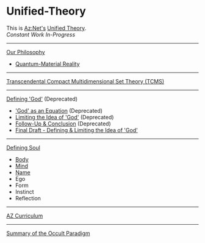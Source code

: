# Unified-Theory
This is [Az:Net's](https://github.com/Az-Net) [Unified Theory](https://en.m.wikipedia.org/wiki/Theory_of_everything).  
_Constant Work In-Progress_
____
[Our Philosophy](https://github.com/Az-Net/Proposals/blob/main/Az%20Philosophy.md)
* [Quantum-Material Reality](https://github.com/Az-Net/Proposals/blob/main/Quantum-Material%20Reality.md)
____
[Transcendental Compact Multidimensional Set Theory (TCMS)](https://github.com/Az-Net/Unified-Theory/blob/main/TCMS%20Theory.md)
____
[Defining 'God'](https://github.com/Az-Net/Az-Net/blob/main/Definitions/God.md) (Deprecated)
* ['God' as an Equation](https://github.com/Az-Net/Proposals/blob/main/Mathematics/God%20as%20an%20Equation.md) (Deprecated)
* [Limiting the Idea of 'God'](https://github.com/Az-Net/Proposals/blob/main/Mathematics/Limiting%20God.md) (Deprecated)
* [Follow-Up & Conclusion](https://github.com/Az-Net/Proposals/blob/main/Mathematics/Followup%20Limiting.md) (Deprecated)
* [Final Draft - Defining & Limiting the Idea of 'God'](https://github.com/Az-Net/Unified-Theory/blob/main/Final.md)
____
[Defining Soul](https://github.com/Az-Net/Proposals/blob/main/Occultism/Defining%20Soul.md)
* [Body](https://github.com/Az-Net/Az-Net/blob/main/Definitions/Body.md)
* [Mind](https://github.com/Az-Net/Az-Net/blob/main/Definitions/Mind.md)
* [Name](https://github.com/Az-Net/AZ-Curriculum/blob/main/Naming.md)
* Ego
* Form
* Instinct
* Reflection
____
[AZ Curriculum](https://github.com/Az-Net/AZ-Curriculum)
____
[Summary of the Occult Paradigm](https://github.com/Az-Net/Proposals/blob/main/Occult%20Paradigm.md)
